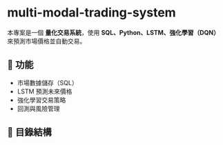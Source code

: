 # multi-modal-trading-system
本專案是一個 **量化交易系統**，使用 **SQL、Python、LSTM、強化學習（DQN）** 來預測市場價格並自動交易。

## 📌 功能
- 市場數據儲存（SQL）
- LSTM 預測未來價格
- 強化學習交易策略
- 回測與風險管理

## 📂 目錄結構
